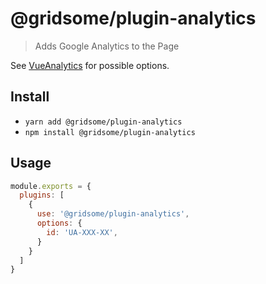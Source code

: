 # @gridsome/plugin-analytics

> Adds Google Analytics to the Page

See [VueAnalytics](https://github.com/MatteoGabriele/vue-analytics/blob/master/README.md) for possible options.

## Install
- `yarn add @gridsome/plugin-analytics`
- `npm install @gridsome/plugin-analytics`

## Usage

```js
module.exports = {
  plugins: [
    {
      use: '@gridsome/plugin-analytics',
      options: {
        id: 'UA-XXX-XX',
      }
    }
  ]
}
```
